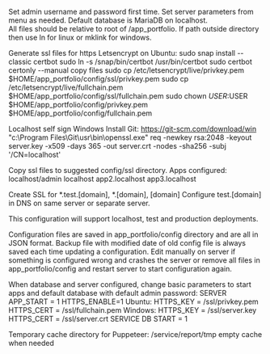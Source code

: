 Set admin username and password first time.	
Set server parameters from menu as needed. Default database is MariaDB on localhost.	
All files should be relative to root of /app_portfolio.
If path outside directory then use ln for linux or mklink for windows.

Generate ssl files for https
Letsencrypt on Ubuntu:
sudo snap install --classic certbot
sudo ln -s /snap/bin/certbot /usr/bin/certbot
sudo certbot certonly --manual
copy files
sudo cp /etc/letsencrypt/live/privkey.pem $HOME/app_portfolio/config/ssl/privkey.pem
sudo cp /etc/letsencrypt/live/fullchain.pem $HOME/app_portfolio/config/ssl/fullchain.pem
sudo chown $USER:$USER $HOME/app_portfolio/config/privkey.pem $HOME/app_portfolio/config/fullchain.pem

Localhost self sign Windows
Install Git: https://git-scm.com/download/win
"c:\Program Files\Git\usr\bin\openssl.exe" req -newkey rsa:2048 -keyout server.key -x509 -days 365 -out server.crt -nodes -sha256 -subj '/CN=localhost'

Copy ssl files to suggested config/ssl directory.
Apps configured: 
    localhost/admin
    localhost
    app2.localhost
    app3.localhost

Create SSL for *.test.[domain], *.[domain], [domain]
Configure test.[domain] in DNS on same server or separate server.

This configuration will support localhost, test and production deployments.

Configuration files are saved in app_portfolio/config directory and are all in JSON format.
Backup file with modified date of old config file is always saved each time updating a configuration.
Edit manually on server if something is configured wrong and crashes the server
or remove all files in app_portfolio/config and restart server to start configuration again.

When database and server configured, change basic parameters to start apps and default database
with default admin password:
SERVER
    APP_START = 1
    HTTPS_ENABLE=1
    Ubuntu:
    HTTPS_KEY = /ssl/privkey.pem    
    HTTPS_CERT = /ssl/fullchain.pem 
    Windows:
    HTTPS_KEY = /ssl/server.key
    HTTPS_CERT = /ssl/server.crt
SERVICE DB
    START = 1

Temporary cache directory for Puppeteer:
/service/report/tmp
empty cache when needed